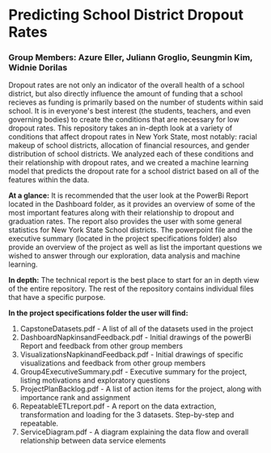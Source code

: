 # Predicting School District Dropout Rates 
### Group Members: Azure Eller, Juliann Groglio, Seungmin Kim, Widnie Dorilas

Dropout rates are not only an indicator of the overall health of a school district, but also directly influence the amount of funding that a school recieves as funding is primarily based on the number of students within said school. It is in everyone's best interest (the students, teachers, and even governing bodies) to create the conditions that are necessary for low dropout rates. This repository takes an in-depth look at a variety of conditions that affect dropout rates in New York State, most notably: racial makeup of school districts, allocation of financial resources, and gender distribution of school districts. We analyzed each of these conditions and their relationship with dropout rates, and we created a machine learning model that predicts the dropout rate for a school district based on all of the features within the data.

**At a glance:** It is recommended that the user look at the PowerBi Report located in the Dashboard folder, as it provides an overview of some of the most important features along with their relationship to dropout and graduation rates. The report also provides the user with some general statistics for New York State School districts. The powerpoint file and the executive summary (located in the project specifications folder) also provide an overview of the project as well as list the important questions we wished to answer through our exploration, data analysis and machine learning.

**In depth:** The technical report is the best place to start for an in depth view of the entire repository. The rest of the repository contains individual files that have a specific purpose.

**In the project specifications folder the user will find:**

1. CapstoneDatasets.pdf - A list of all of the datasets used in the project
2. DashboardNapkinsandFeedback.pdf - Initial drawings of the powerBi Report and feedback from other group members
3. VisualizationsNapkinandFeedback.pdf - Initial drawings of specific visualizations and feedback from other group members
4. Group4ExecutiveSummary.pdf - Executive summary for the project, listing motivations and exploratory questions
5. ProjectPlanBacklog.pdf - A list of action items for the project, along with importance rank and assignment
6. RepeatableETLreport.pdf - A report on the data extraction, transformation and loading for the 3 datasets. Step-by-step and repeatable.
7. ServiceDiagram.pdf - A diagram explaining the data flow and overall relationship between data service elements

